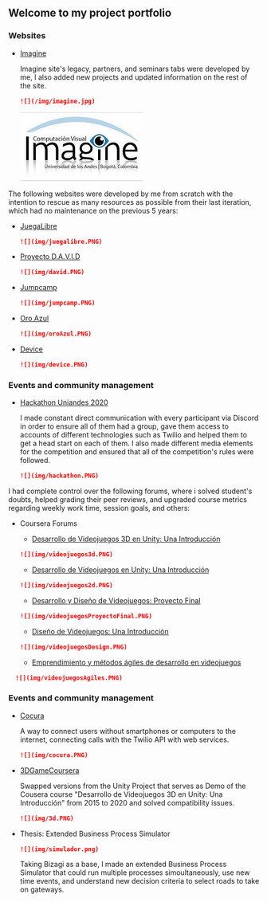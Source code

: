 ## Welcome to my project portfolio

### Websites

- [Imagine](https://imagine.uniandes.edu.co/)

  Imagine site's legacy, partners, and seminars tabs were developed by me, I also added new projects and updated information on the rest of the site.
  ```markdown
  ![](/img/imagine.jpg)
  ```
  
  ![](img/imagine.jpg)
  
The following websites were developed by me from scratch with the intention to rescue as many resources as possible from their last iteration, which had no maintenance on the previous 5 years:

- [JuegaLibre](https://juegalibre.virtual.uniandes.edu.co/) 
  
    ```markdown
  ![](img/juegalibre.PNG)
  ```
  
- [Proyecto D.A.V.I.D](https://juegos.virtual.uniandes.edu.co/) 

  ```markdown
  ![](img/david.PNG)
  ```  

- [Jumpcamp](https://jumpcamp.virtual.uniandes.edu.co/) 
  
    ```markdown
  ![](img/jumpcamp.PNG)
  ```  
  
- [Oro Azul](https://sistemasproyectos.uniandes.edu.co/imagine/MuseoOro/) 

  ```markdown
  ![](img/oroAzul.PNG)
  ```
  

- [Device](https://device.virtual.uniandes.edu.co/) 

  ```markdown
  ![](img/device.PNG)
  ```

### Events and community management

- [Hackathon Uniandes 2020](https://hackathon-uniandes-2020.devpost.com/) 

  I made constant direct communication with every participant via Discord in order to ensure all of them had a group, gave them access to accounts of different technologies such as Twilio and helped them to get a head start on each of them. I also made different media elements for the competition and ensured that all of the competition's rules were followed.

  ```markdown
  ![](img/hackathon.PNG)
  ```


I had complete control over the following forums, where i solved student's doubts, helped grading their peer reviews, and upgraded course metrics regarding weekly work time, session goals, and others:

- Coursera Forums

  - [Desarrollo de Videojuegos 3D en Unity: Una Introducción](https://www.coursera.org/learn/juegos-3d/home/welcome) 

  ```markdown
  ![](img/videojuegos3d.PNG)
  ```

  - [Desarrollo de Videojuegos en Unity: Una Introducción](https://www.coursera.org/learn/desarrollo-videojuegos-unity/home/welcome) 

  ```markdown
  ![](img/videojuegos2d.PNG)
  ```
  
  - [Desarrollo y Diseño de Videojuegos: Proyecto Final](https://www.coursera.org/learn/proyecto-desarrollo-videojuegos/home/welcome) 

  ```markdown
  ![](img/videojuegosProyectoFinal.PNG)
  ```

  - [Diseño de Videojuegos: Una Introducción](https://www.coursera.org/learn/diseno-videojuegos-intro/home/welcome) 

  ```markdown
  ![](img/videojuegosDesign.PNG)
  ```

  - [Emprendimiento y métodos ágiles de desarrollo en videojuegos](https://www.coursera.org/learn/videojuegos-emprendimiento/home/welcome) 

```markdown
  ![](img/videojuegosAgiles.PNG)
  ```

### Events and community management

- [Cocura](https://www.youtube.com/watch?v=Z3pk4G4yuco&ab_channel=CubxOW) 

  A way to connect users without smartphones or computers to the internet, connecting calls with the Twilio API with web services.  
  
  ```markdown
  ![](img/cocura.PNG)
  ```
  
- [3DGameCoursera](https://github.com/dfcubillos10/3DGameCoursera) 

  Swapped versions from the Unity Project that serves as Demo of the Cousera course "Desarrollo de Videojuegos 3D en Unity: Una Introducción" from 2015 to 2020 and solved compatibility issues.

  ```markdown
  ![](img/3d.PNG)
  ```

- Thesis: Extended Business Process Simulator
  
  ```markdown
  ![](img/simulador.png)
  ```
  
  Taking Bizagi as a base, I made an extended Business Process Simulator that could run multiple processes simoultaneously, use new time events, and understand new decision criteria to select roads to take on gateways.
  
